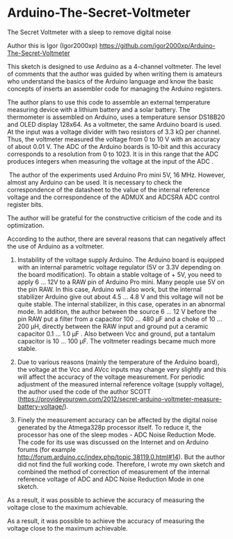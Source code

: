 # Arduino-The-Secret-Voltmeter
The Secret Voltmeter with a sleep to remove digital noise


Author this is Igor (Igor2000xp)
https://github.com/igor2000xp/Arduino-The-Secret-Voltmeter

This sketch is designed to use Arduino as a 4-channel voltmeter.
The level of comments that the author was guided by when writing them is amateurs who understand the basics of the Arduino language and know the basic concepts of inserts an assembler code for managing the Arduino registers.

The author plans to use this code to assemble an external temperature measuring device with a lithium battery and a solar battery. The thermometer is assembled on Arduino, uses a temperature sensor DS18B20 and OLED display 128x64. As a voltmeter, the same Arduino board is used. At the input was a voltage divider with two resistors of 3.3 kΩ per channel. Thus, the voltmeter measured the voltage from 0 to 10 V with an accuracy of about 0.01 V. The ADC of the Arduino boards is 10-bit and this accuracy corresponds to a resolution from 0 to 1023. It is in this range that the ADC produces integers when measuring the voltage at the input of the ADC .

 The author of the experiments used Arduino Pro mini 5V, 16 MHz. However, almost any Arduino can be used. It is necessary to check the correspondence of the datasheet to the value of the internal reference voltage and the correspondence of the ADMUX and ADCSRA ADC control register bits.

The author will be grateful for the constructive criticism of the code and its optimization.

According to the author, there are several reasons that can negatively affect the use of Arduino as a voltmeter.

1. Instability of the voltage supply Arduino. The Arduino board is equipped with an internal parametric voltage regulator (5V or 3.3V depending on the board modification). To obtain a stable voltage of + 5V, you need to apply 6 ... 12V to a RAW pin of Arduino Pro mini. Many people use 5V on the pin RAW. In this case, Arduino will also work, but the internal stabilizer Arduino give out about 4.5 ... 4.8 V and this voltage will not be quite stable. The internal stabilizer, in this case, operates in an abnormal mode.
In addition, the author between the source 6 ... 12 V before the pin RAW put a filter from a capacitor 100 ... 480 μF and a choke of 10 ... 200 μH, directly between the RAW input and ground put a ceramic capacitor 0.1 ... 1.0 μF .
Also between Vcc and ground, put a tantalum capacitor is 10 ... 100 μF. The voltmeter readings became much more stable.


2. Due to various reasons (mainly the temperature of the Arduino board), the voltage at the Vcc and AVcc inputs may change very slightly and this will affect the accuracy of the voltage measurement. For periodic adjustment of the measured internal reference voltage (supply voltage), the author used the code of the author SCOTT  (https://provideyourown.com/2012/secret-arduino-voltmeter-measure-battery-voltage/).

3. Finely the measurement accuracy can be affected by the digital noise generated by the Atmega328p processor itself. To reduce it, the processor has one of the sleep modes - ADC Noise Reduction Mode. The code for its use was discussed on the Internet and on Arduino forums (for example http://forum.arduino.cc/index.php/topic,38119.0.html#14). But the author did not find the full working code. Therefore, I wrote my own sketch and combined the method of correction of measurement of the internal reference voltage of ADC and ADC Noise Reduction Mode in one sketch.

As a result, it was possible to achieve the accuracy of measuring the voltage close to the maximum achievable.

As a result, it was possible to achieve the accuracy of measuring the voltage close to the maximum achievable.


